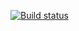 [![Build status](https://ci.appveyor.com/api/projects/status/nm71xxig72vvuh4x?svg=true)](https://ci.appveyor.com/project/Soulmaers/ajs4-2)